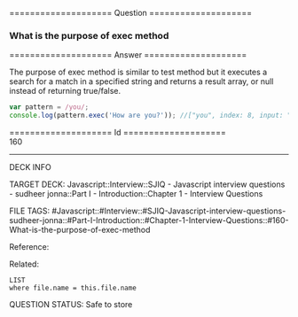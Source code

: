==================== Question ====================  

### What is the purpose of exec method  

==================== Answer ====================  

The purpose of exec method is similar to test method but it executes a search
for a match in a specified string and returns a result array, or null instead of
returning true/false.

```javascript
var pattern = /you/;
console.log(pattern.exec('How are you?')); //["you", index: 8, input: "How are you?", groups: undefined]
```

==================== Id ====================  
160

---

DECK INFO

TARGET DECK: Javascript::Interview::SJIQ - Javascript interview questions - sudheer jonna::Part I - Introduction::Chapter 1 - Interview Questions

FILE TAGS: #Javascript::#Interview::#SJIQ-Javascript-interview-questions-sudheer-jonna::#Part-I-Introduction::#Chapter-1-Interview-Questions::#160-What-is-the-purpose-of-exec-method

Reference:

Related:

```dataview
LIST
where file.name = this.file.name
```

QUESTION STATUS: Safe to store
